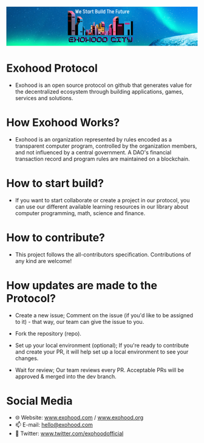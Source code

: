 ![Title](image.png)

# Exohood Protocol

- Exohood is an open source protocol on github that generates value for the decentralized ecosystem through building applications, games, services and solutions.

# How Exohood Works?

- Exohood is an organization represented by rules encoded as a transparent computer program, controlled by the organization members, and not influenced by a central government. A DAO's financial transaction record and program rules are maintained on a blockchain.

# How to start build?

- If you want to start collaborate or create a project in our protocol, you can use our different available learning resources in our library about computer programming, math, science and finance.

# How to contribute?

- This project follows the all-contributors specification. Contributions of any kind are welcome!

# How updates are made to the Protocol?

- Create a new issue; Comment on the issue (if you'd like to be assigned to it) - that way, our team can give the issue to you.

- Fork the repository (repo).

- Set up your local environment (optional); If you're ready to contribute and create your PR, it will help set up a local environment to see your changes.

- Wait for review; Our team reviews every PR. Acceptable PRs will be approved & merged into the dev branch.

# Social Media

- 🌐 Website: www.exohood.com / www.exohood.org
- 📫 E-mail: hello@exohood.com
- 🐥 Twitter: www.twitter.com/exohoodofficial

<!---
exohood/exohood is a ✨ special ✨ repository because its `README.md` (this file) appears on your GitHub profile.
You can click the Preview link to take a look at your changes.
--->
